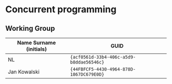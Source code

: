 # Concurrent programming

## Working Group

| Name Surname (initials) | GUID                                     |
| ----------------------- | ---------------------------------------- |
| NL                      | `{acf0561d-33b4-406c-a5d9-b8ddae56546c}` |
| Jan Kowalski            | `{44FBFCF5-4430-4964-878D-1867DC679E0D}` |